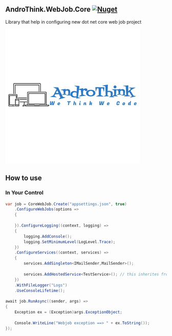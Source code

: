 ## AndroThink.WebJob.Core [![Nuget](https://img.shields.io/nuget/v/AndroThink.WebJob.Core)](https://www.nuget.org/packages/AndroThink.WebJob.Core)
Library that help in configuring new dot net core web job project

![](https://raw.githubusercontent.com/AndroThink/WebJobCore/main/AndroThink.WebJob.Core/Images/andro_think.png)

## How to use 

 ### In Your Control
```c#
var job = CoreWebJob.Create("appsettings.json", true)
    .ConfigureWebJobs(options =>
    {

    }).ConfigureLogging((context, logging) =>
    {
        logging.AddConsole();
        logging.SetMinimumLevel(LogLevel.Trace);
    })
    .ConfigureServices((context, services) =>
    {
        services.AddSingleton<IMailSender,MailSender>();

        services.AddHostedService<TestService>(); // this inherites from BaseBackgroundService
    })
    .WithFileLogger("Logs")
    .UseConsoleLifetime();

await job.RunAsync((sender, args) =>
{
    Exception ex = (Exception)args.ExceptionObject;

    Console.WriteLine("Webjob exception ==> " + ex.ToString());
});

```
